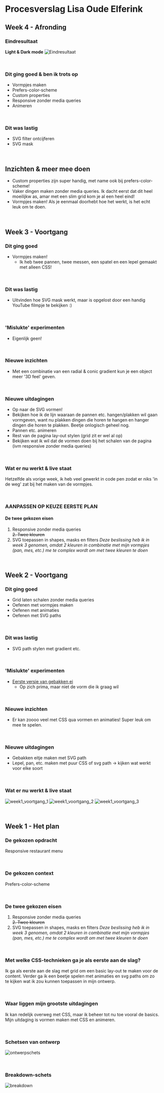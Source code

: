 # Procesverslag Lisa Oude Elferink

## Week 4 - Afronding

### Eindresultaat

**Light & Dark mode**
![Eindresultaat](https://user-images.githubusercontent.com/57795294/109839417-5f666380-7c47-11eb-8c5b-8827c6e7f180.png)

</br>

### Dit ging goed & ben ik trots op

- Vormpjes maken
- Prefers-color-scheme
- Custom properties
- Responsive zonder media queries
- Animeren

</br>

### Dit was lastig

- SVG filter ontcijferen
- SVG mask

</br>

## Inzichten & meer mee doen

- Custom properties zijn super handig, met name ook bij prefers-color-scheme!
- Vaker dingen maken zonder media queries. Ik dacht eerst dat dit heel moeilijkw as, amar met een slim grid kom je al een heel eind!
- Vormpjes maken! Als je eenmaal doorhebt hoe het werkt, is het echt leuk om te doen.

</br>

## Week 3 - Voortgang

### Dit ging goed

- Vormpjes maken!
  - Ik heb twee pannen, twee messen, een spatel en een lepel gemaakt met alleen CSS!

</br>

### Dit was lastig

- Uitvinden hoe SVG mask werkt, maar is opgelost door een handig YouTube filmpje te bekijken :)

</br>

### 'Mislukte' experimenten

- Eigenlijk geen!

</br>

### Nieuwe inzichten

- Met een combinatie van een radial & conic gradient kun je een object meer '3D feel' geven.

</br>

### Nieuwe uitdagingen

- Op naar de SVG vormen!
- Bekijken hoe ik de lijn waaraan de pannen etc. hangen/plakken wil gaan vormgeven, want nu plakken dingen die horen te hangen en hanger dingen die horen te plakken. Beetje onlogisch geheel nog.
- Pannen etc. animeren
- Rest van de pagina lay-out stylen (grid zit er wel al op)
- Bekijken wat ik wil dat de vormen doen bij het schalen van de pagina (ivm responsive zonder media queries)

</br>

### Wat er nu werkt & live staat

Hetzelfde als vorige week, ik heb veel gewerkt in code pen zodat er niks 'in de weg' zat bij het maken van de vormpjes.

</br>

### AANPASSEN OP KEUZE EERSTE PLAN

#### De twee gekozen eisen

1. Responsive zonder media queries  
   <del> 2. Twee kleuren </del>
2. SVG toepassen in shapes, masks en filters
   _Deze beslissing heb ik in week 3 genomen, omdat 2 kleuren in combinatie met mijn vormpjes (pan, mes, etc.) me te complex wordt om met twee kleuren te doen_

</br>

## Week 2 - Voortgang

### Dit ging goed

- Grid laten schalen zonder media queries
- Oefenen met vormpjes maken
- Oefenen met animaties
- Oefenen met SVG paths

</br>

### Dit was lastig

- SVG path stylen met gradient etc.

</br>

### 'Mislukte' experimenten

- [Eerste versie van gebakken ei](https://codepen.io/lisaoude/pen/LYbRraN)
  - Op zich prima, maar niet de vorm die ik graag wil

</br>

### Nieuwe inzichten

- Er kan zoooo veel met CSS qua vormen en animaties! Super leuk om mee te spelen.

</br>

### Nieuwe uitdagingen

- Gebakken eitje maken met SVG path
- Lepel, pan, etc. maken met puur CSS of svg path -> kijken wat werkt voor elke soort

</br>

### Wat er nu werkt & live staat

![week1_voortgang_1](https://user-images.githubusercontent.com/57795294/109839749-b8ce9280-7c47-11eb-9e31-575826b7d9ed.png)
![week1_voortgang_2](https://user-images.githubusercontent.com/57795294/109839756-b9ffbf80-7c47-11eb-8b77-a58de45108bb.png)
![week1_voortgang_3](https://user-images.githubusercontent.com/57795294/109839757-b9ffbf80-7c47-11eb-8cdc-aa1383281ef9.png)

</br>

## Week 1 - Het plan

### De gekozen opdracht

Responsive restaurant menu

</br>

### De gekozen context

Prefers-color-scheme

</br>

### De twee gekozen eisen

1. Responsive zonder media queries  
   <del> 2. Twee kleuren </del>
2. SVG toepassen in shapes, masks en filters
   _Deze beslissing heb ik in week 3 genomen, omdat 2 kleuren in combinatie met mijn vormpjes (pan, mes, etc.) me te complex wordt om met twee kleuren te doen_

</br>

### Met welke CSS-technieken ga je als eerste aan de slag?

Ik ga als eerste aan de slag met grid om een basic lay-out te maken voor de content. Verder ga ik een beetje spelen met animaties en svg paths om zo te kijken wat ik zou kunnen toepassen in mijn ontwerp.

</br>

### Waar liggen mijn grootste uitdagingen

Ik kan redelijk overweg met CSS, maar ik beheer tot nu toe vooral de basics. Mijn uitdaging is vormen maken met CSS en animeren.

</br>

### Schetsen van ontwerp

![ontwerpschets](https://user-images.githubusercontent.com/57795294/109839802-c552eb00-7c47-11eb-99f6-f470183faae9.png)

</br>

### Breakdown-schets

![breakdown](https://user-images.githubusercontent.com/57795294/109839808-c6841800-7c47-11eb-9d29-986ed48e24e0.png)

</br>

